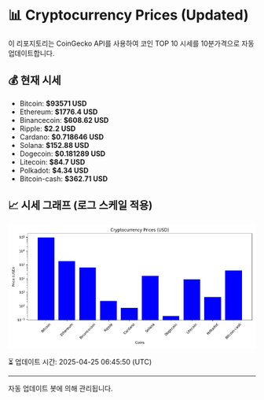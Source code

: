 
# 📊 Cryptocurrency Prices (Updated)

이 리포지토리는 CoinGecko API를 사용하여 코인 TOP 10 시세를 10분가격으로 자동 업데이트합니다.

## 💰 현재 시세
- Bitcoin: **$93571 USD**
- Ethereum: **$1776.4 USD**
- Binancecoin: **$608.62 USD**
- Ripple: **$2.2 USD**
- Cardano: **$0.718646 USD**
- Solana: **$152.88 USD**
- Dogecoin: **$0.181289 USD**
- Litecoin: **$84.7 USD**
- Polkadot: **$4.34 USD**
- Bitcoin-cash: **$362.71 USD**

## 📈 시세 그래프 (로그 스케일 적용)
![Crypto Prices](crypto_prices.png)

⏳ 업데이트 시간: 2025-04-25 06:45:50 (UTC)

---
자동 업데이트 봇에 의해 관리됩니다.
